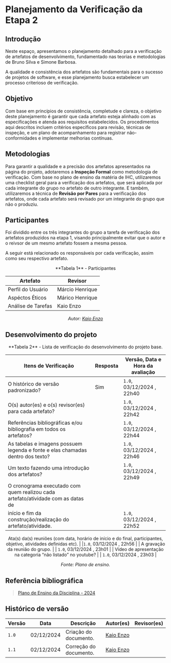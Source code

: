 # __Planejamento da Verificação da Etapa 2__

## __Introdução__

Neste espaço, apresentamos o planejamento detalhado para a verificação de artefatos de desenvolvimento, fundamentado nas teorias e metodologias de Bruno Silva e Simone Barbosa.

A qualidade e consistência dos artefatos são fundamentais para o sucesso de projetos de software, e esse planejamento busca estabelecer um processo criterioso de verificação.  

## __Objetivo__

Com base em princípios de consistência, completude e clareza, o objetivo deste planejamento é garantir que cada artefato esteja alinhado com as especificações e atenda aos requisitos estabelecidos. 
Os procedimentos aqui descritos incluem critérios específicos para revisão, técnicas de inspeção, e um plano de acompanhamento para registrar não-conformidades e implementar melhorias contínuas.


## __Metodologias__

Para garantir a qualidade e a precisão dos artefatos apresentados na página do projeto, adotaremos a __Inspeção Formal__ como metodologia de verificação.
Com base no plano de ensino da matéria de IHC, utilizaremos uma checklist geral para a verificação dos artefatos, que será aplicada por cada integrante do grupo no artefato de outro integrante. E também, utilizaremos a técnica de __Revisão por Pares__ para a verificação dos artefatos, onde cada artefato será revisado por um integrante do grupo que não o produziu.

## __Participantes__

Foi dividido entre os três integrantes do grupo a tarefa de verificação dos artefatos produzidos na etapa 1, visando principalmente evitar que o autor e o reivsor de um mesmo artefato fossem a mesma pessoa.

A seguir está relacionado os responsáveis por cada verificação, assim como seu respectivo artefato.


<center>
**Tabela 1** - Participantes

| Artefato | Revisor |
|---------|----------|
| Perfil do Usuário | Márcio Henrique |
| Aspéctos Éticos | Márico Henrique |
| Análise de Tarefas | Kaio Enzo |

_Autor: [Kaio Enzo](https://github.com/kaioenzo)_
</center>

## __Desenvolvimento do projeto__

<center>
**Tabela 2** - Lista de verificação do desenvolvimento do projeto base.

| Itens de Verificação | Resposta | Versão, Data e Hora da avaliação |
|----------------------|----------|----------------------------------|
| O histórico de versão padronizado? | Sim | `1.0`, 03/12/2024 , 22h40 |
| O(s) autor(es) e o(s) revisor(es) para cada artefato? | | `1.0`, 03/12/2024 , 22h42 |
| Referências bibliográficas e/ou bibliografia em todos os artefatos? | | `1.0`, 03/12/2024 , 22h44 |
|As tabelas e imagens possuem legenda e fonte e elas chamadas dentro dos texto? | |`1.0`, 03/12/2024 , 22h46  |
| Um texto fazendo uma introdução dos artefatos? | | `1.0`, 03/12/2024 , 22h49 |
| O cronograma executado com quem realizou cada artefato/atividade com as datas de
início e fim da construção/realização do artefato/atividade. | | `1.0`, 03/12/2024 , 22h52 |
Ata(s) da(s) reuniões (com data, horário de início e do final, participantes, objetivo,
atividades definidas etc). | |`1.0`, 03/12/2024 , 22h56  |
| A gravação da reunião do grupo. | | `1.0`, 03/12/2024 , 23h01 |
| Vídeo de apresentação na categoria “não listado” no youtube? | | `1.0`, 03/12/2024 , 23h03 |

_Fonte: Plano de ensino._
</center>

## __Referência bibliográfica__

> [Plano de Ensino da Disciplina - 2024](../../../assets/documentos/Plano_de_Ensino.pdf)


## __Histórico de versão__

| Versão |    Data    |      Descrição      |             Autor(es)                        |Revisor(es)|
|--------|------------|---------------------|----------------------------------------------|---------|
| `1.0`  | 02/12/2024 | Criação do documento. | [Kaio Enzo](https://github.com/kaioenzo)||
| `1.1`  | 02/12/2024 | Correção do documento. | [Kaio Enzo](https://github.com/kaioenzo)||

